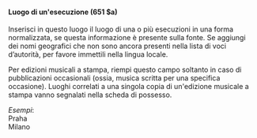 #### Luogo di un'esecuzione (651 $a) 

Inserisci in questo luogo il luogo di una o più esecuzioni in una forma normalizzata, se questa informazione è presente sulla fonte. Se aggiungi dei nomi geografici che non sono ancora presenti nella lista di voci d’autorità, per favore immettili nella lingua locale.

Per edizioni musicali a stampa, riempi questo campo soltanto in caso di pubblicazioni occasionali (ossia, musica scritta per una specifica occasione). Luoghi correlati a una singola copia di un'edizione musicale a stampa vanno segnalati nella scheda di possesso.

_Esempi_:  
Praha  
Milano